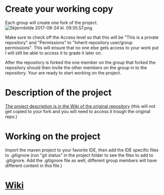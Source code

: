 # Create your working copy

Each group will create one fork of the project.
![Skjermbilde 2017-08-24 kl. 09.55.57.png](https://bitbucket.org/repo/647Ago9/images/3930476171-Skjermbilde%202017-08-24%20kl.%2009.55.57.png)


Make sure to check off the Access level so that this will be "This is a private repository" and "Permissions" to "Inherit repository user/group permissions". This will ensure that no one else gets access to your work put I will still be able to access it to grade it later on.

After the repository is forked the one member on the group that forked the repository should then invite the other members on the group in to the repository. Your are ready to start working on the project.

# Description of the project

[The project description is in the Wiki of the original repository](https://bitbucket.org/okolloen/imt3281-project1-h2017/wiki/Home) (this will not get copied to your fork and you will need to access it trough the original repo.)


# Working on the project

Import the maven project to your favorite IDE, then add the IDE specific files to .gitignore (run "git status" in the project folder to see the files to add to .gitignore. Add the .gitignore file as well, different group members will have different content in this file.)

# [Wiki](https://bitbucket.org/thomasgg/imt3281-project1-h2017/wiki/Home)